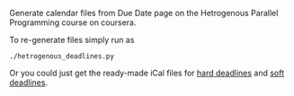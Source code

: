 Generate calendar files from Due Date page on the Hetrogenous Parallel Programming course on coursera.

To re-generate files simply run as

	./hetrogenous_deadlines.py

Or you could just get the ready-made iCal files for
[hard deadlines](https://raw.githubusercontent.com/johshoff/hetrogenous_deadlines/master/output/hard.ics)
and
[soft deadlines](https://raw.githubusercontent.com/johshoff/hetrogenous_deadlines/master/output/soft.ics).
